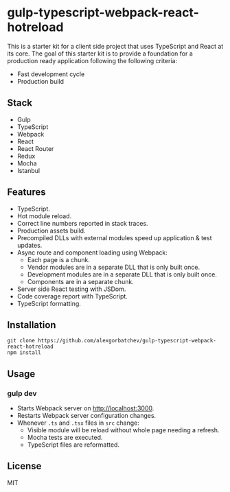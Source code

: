 # gulp-typescript-webpack-react-hotreload

This is a starter kit for a client side project that uses TypeScript and React at its core. The goal of this starter kit is to provide a foundation for a production ready application following the following criteria:

* Fast development cycle
* Production build

## Stack

* Gulp
* TypeScript
* Webpack
* React
* React Router
* Redux
* Mocha
* Istanbul

## Features

* TypeScript.
* Hot module reload.
* Correct line numbers reported in stack traces.
* Production assets build.
* Precompiled DLLs with external modules speed up application & test updates.
* Async route and component loading using Webpack:
  * Each page is a chunk.
  * Vendor modules are in a separate DLL that is only built once.
  * Development modules are in a separate DLL that is only built once.
  * Components are in a separate chunk.
* Server side React testing with JSDom.
* Code coverage report with TypeScript.
* TypeScript formatting.

## Installation

```
git clone https://github.com/alexgorbatchev/gulp-typescript-webpack-react-hotreload
npm install
```

## Usage

### gulp dev

* Starts Webpack server on [http://localhost:3000](http://localhost:3000).
* Restarts Webpack server configuration changes.
* Whenever `.ts` and `.tsx` files in `src` change:
  * Visible module will be reload without whole page needing a refresh.
  * Mocha tests are executed.
  * TypeScript files are reformatted.

## License

MIT

